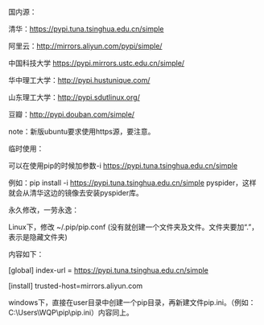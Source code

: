 
国内源：

清华：<https://pypi.tuna.tsinghua.edu.cn/simple>

阿里云：<http://mirrors.aliyun.com/pypi/simple/>

中国科技大学 <https://pypi.mirrors.ustc.edu.cn/simple/>

华中理工大学：<http://pypi.hustunique.com/>

山东理工大学：<http://pypi.sdutlinux.org/>

豆瓣：<http://pypi.douban.com/simple/>

note：新版ubuntu要求使用https源，要注意。

临时使用：

可以在使用pip的时候加参数-i https://pypi.tuna.tsinghua.edu.cn/simple

例如：pip install -i https://pypi.tuna.tsinghua.edu.cn/simple pyspider，这样就会从清华这边的镜像去安装pyspider库。

永久修改，一劳永逸：

Linux下，修改 ~/.pip/pip.conf (没有就创建一个文件夹及文件。文件夹要加“.”，表示是隐藏文件夹)

内容如下：

[global]
index-url = https://pypi.tuna.tsinghua.edu.cn/simple

[install]
trusted-host=mirrors.aliyun.com

windows下，直接在user目录中创建一个pip目录，再新建文件pip.ini。（例如：C:\Users\WQP\pip\pip.ini）内容同上。
